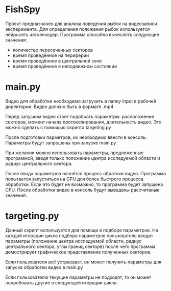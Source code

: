 # FishSpy
 Проект предназначен для анализа поведения рыбок на видеозаписи эксперимента.
 Для определения положения рыбок используется нейросеть автоэнкодер.
 Программа способна вычеслять следующие значения:
 * количество пересеченных секторов
 * время проведённое на периферии
 * время проведённое в центральной зоне
 * время проведённое в неподвижном состоянии

# main.py
 Видео для обработки необходимо загрузить в папку input в рабочей директории. Видео должно быть в формате .mp4<p>
 Перед запуском видео стоит подобрать параметры: расположение секторов, момент начала протоколирования, длительность видео.
 Это можно сделать с помощью скрипта targeting.py<p>
 После подготовки парметров, их необходимо ввести в консоль. Параметры будут запрошены при запуске main.py<p>
 При желании можно использовать параметры, предложенные программой, введя только положение центра исследуемой области и радиус центрального сектора.<p>
 После ввода параметров начнётся процесс обратоки видео. Программа попытается запуститься на GPU для более быстрого процесса обработки. Если это будет не возможно, то программа будет запущена CPU.
 После обработки видео в консоль будут выведены рассчитаные значения.

# targeting.py
Данный скрипт используется для помощи в подборе параметров. На каждой итерации цикла подбора параметров пользователь вводит параметры (положение центра исследуемой области, радиус центрального сектора, углы границ секторв)
после чего программа демострирует графическое представление полученных секторов.<p> Если пользователя всё устраевает, он может получить параметры для запуска обработки видео в main.py<p>
Если пользователю текущие параметры не подходят, то он может попробовать другие в следующей итерации цикла.
